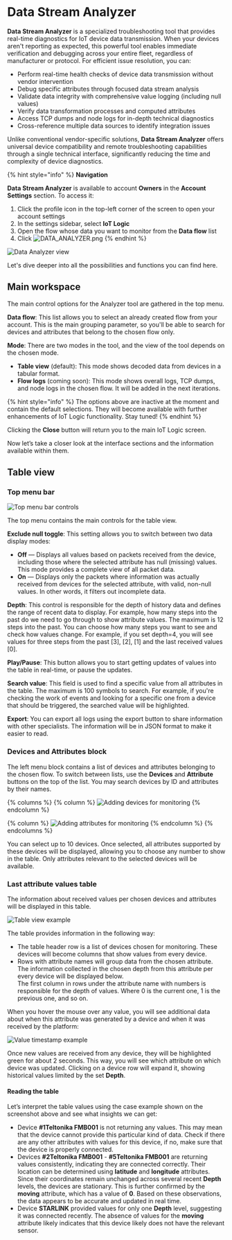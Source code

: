 # Data Stream Analyzer

**Data Stream Analyzer** is a specialized troubleshooting tool that provides real-time diagnostics for IoT device data transmission. When your devices aren't reporting as expected, this powerful tool enables immediate verification and debugging across your entire fleet, regardless of manufacturer or protocol. For efficient issue resolution, you can:

* Perform real-time health checks of device data transmission without vendor intervention
* Debug specific attributes through focused data stream analysis
* Validate data integrity with comprehensive value logging (including null values)
* Verify data transformation processes and computed attributes
* Access TCP dumps and node logs for in-depth technical diagnostics
* Cross-reference multiple data sources to identify integration issues

Unlike conventional vendor-specific solutions, **Data Stream Analyzer** offers universal device compatibility and remote troubleshooting capabilities through a single technical interface, significantly reducing the time and complexity of device diagnostics.

{% hint style="info" %}
**Navigation**

**Data Stream Analyzer** is available to account **Owners** in the **Account Settings** section. To access it:

1. Click the profile icon in the top-left corner of the screen to open your account settings
2. In the settings sidebar, select **IoT Logic**
3. Open the flow whose data you want to monitor from the **Data flow** list
4. Click <img src="attachments/DATA_ANALYZER.png" alt="DATA_ANALYZER.png" data-size="line">
{% endhint %}

![Data Analyzer view](attachments/Data_Analyzer_big.png)

Let's dive deeper into all the possibilities and functions you can find here.

## Main workspace

The main control options for the Analyzer tool are gathered in the top menu.

**Data flow**: This list allows you to select an already created flow from your account. This is the main grouping parameter, so you'll be able to search for devices and attributes that belong to the chosen flow only.

**Mode**: There are two modes in the tool, and the view of the tool depends on the chosen mode.

* **Table view** (default): This mode shows decoded data from devices in a tabular format.
* **Flow logs** (coming soon): This mode shows overall logs, TCP dumps, and node logs in the chosen flow. It will be added in the next iterations.

{% hint style="info" %}
The options above are inactive at the moment and contain the default selections. They will become available with further enhancements of IoT Logic functionality. Stay tuned!
{% endhint %}

Clicking the **Close** button will return you to the main IoT Logic screen.

Now let’s take a closer look at the interface sections and the information available within them.

## Table view

### Top menu bar

![Top menu bar controls](attachments/Menu_bar.png)

The top menu contains the main controls for the table view.

**Exclude null toggle**: This setting allows you to switch between two data display modes:

* **Off** — Displays all values based on packets received from the device, including those where the selected attribute has null (missing) values. This mode provides a complete view of all packet data.
* **On** — Displays only the packets where information was actually received from devices for the selected attribute, with valid, non-null values. In other words, it filters out incomplete data.

**Depth**: This control is responsible for the depth of history data and defines the range of recent data to display. For example, how many steps into the past do we need to go through to show attribute values. The maximum is 12 steps into the past. You can choose how many steps you want to see and check how values change. For example, if you set depth=4, you will see values for three steps from the past \[3], \[2], \[1] and the last received values \[0].

**Play/Pause**: This button allows you to start getting updates of values into the table in real-time, or pause the updates.

**Search value**: This field is used to find a specific value from all attributes in the table. The maximum is 100 symbols to search. For example, if you're checking the work of events and looking for a specific one from a device that should be triggered, the searched value will be highlighted.

**Export**: You can export all logs using the export button to share information with other specialists. The information will be in JSON format to make it easier to read.

### Devices and Attributes block

The left menu block contains a list of devices and attributes belonging to the chosen flow. To switch between lists, use the **Devices** and **Attribute** buttons on the top of the list. You may search devices by ID and attributes by their names.

{% columns %}
{% column %}
![Adding devices for monitoring](attachments/Devices_list.png)
{% endcolumn %}

{% column %}
![Adding attributes for monitoring](attachments/Attributes_list.png)
{% endcolumn %}
{% endcolumns %}

You can select up to 10 devices. Once selected, all attributes supported by these devices will be displayed, allowing you to choose any number to show in the table. Only attributes relevant to the selected devices will be available.

### Last attribute values table

The information about received values per chosen devices and attributes will be displayed in this table.

![Table view example](attachments/Table_example.png)

The table provides information in the following way:

* The table header row is a list of devices chosen for monitoring. These devices will become columns that show values from every device.
* Rows with attribute names will group data from the chosen attribute. The information collected in the chosen depth from this attribute per every device will be displayed below.\
  The first column in rows under the attribute name with numbers is responsible for the depth of values. Where 0 is the current one, 1 is the previous one, and so on.

When you hover the mouse over any value, you will see additional data about when this attribute was generated by a device and when it was received by the platform:

![Value timestamp example](attachments/image-20241204-160551.png)

Once new values are received from any device, they will be highlighted green for about 2 seconds. This way, you will see which attribute on which device was updated. Clicking on a device row will expand it, showing historical values limited by the set **Depth**.

#### Reading the table

Let’s interpret the table values using the case example shown on the screenshot above and see what insights we can get:

* Device **#1Teltonika FMB001** is not returning any values. This may mean that the device cannot provide this particular kind of data. Check if there are any other attributes with values for this device, if no, make sure that the device is properly connected.
* Devices **#2Teltonika FMB001** - **#5Teltonika FMB001** are returning values consistently, indicating they are connected correctly. Their location can be determined using **latitude** and **longitude** attributes. Since their coordinates remain unchanged across several recent **Depth** levels, the devices are stationary. This is further confirmed by the **moving** attribute, which has a value of **0**. Based on these observations, the data appears to be accurate and updated in real time.
* Device **STARLINK** provided values for only one **Depth** level, suggesting it was connected recently. The absence of values for the **moving** attribute likely indicates that this device likely does not have the relevant sensor.
